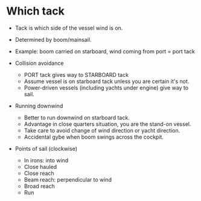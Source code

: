 # Which tack

- Tack is which side of the vessel wind is on.
- Determined by boom/mainsail.
- Example: boom carried on starboard, wind coming from port = port tack

- Collision avoidance
  - PORT tack gives way to STARBOARD tack
  - Assume vessel is on starboard tack unless you are certain it's not.
  - Power-driven vessels (including yachts under engine) give way to sail.

- Running downwind
  - Better to run downwind on starboard tack.
  - Advantage in close quarters situation, you are the stand-on vessel.
  - Take care to avoid change of wind direction or yacht direction.
  - Accidental gybe when boom swings across the cockpit.

- Points of sail (clockwise)
  - In irons: into wind
  - Close hauled
  - Close reach
  - Beam reach: perpendicular to wind
  - Broad reach
  - Run
